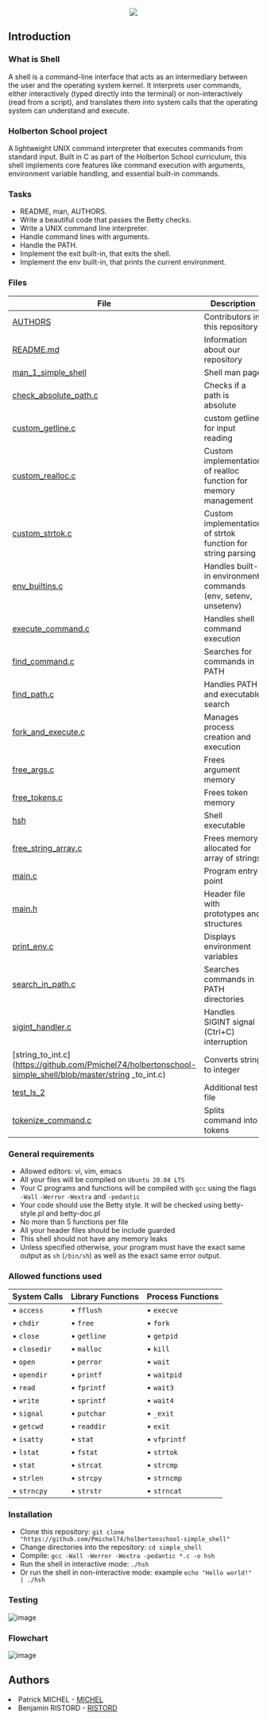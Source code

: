 <p align="center">
<img src="img/Shell.jpg">
</p>

## Introduction

### What is Shell
A shell is a command-line interface that acts as an intermediary between the user and the operating system kernel. It interprets user commands, either interactively (typed directly into the terminal) or non-interactively (read from a script), and translates them into system calls that the operating system can understand and execute.

### Holberton School project
A lightweight UNIX command interpreter that executes commands from standard input. Built in C as part of the Holberton School curriculum, this shell implements core features like command execution with arguments, environment variable handling, and essential built-in commands.

### Tasks

*  README, man, AUTHORS.
*  Write a beautiful code that passes the Betty checks.
*  Write a UNIX command line interpreter.
*  Handle command lines with arguments.
*  Handle the PATH.
*  Implement the exit built-in, that exits the shell.
*  Implement the env built-in, that prints the current environment.

### Files

|File|Description|
|---|---|
|[AUTHORS](https://github.com/Pmichel74/holbertonschool-simple_shell/blob/master/AUTHORS)|Contributors in this repository|
|[README.md](https://github.com/Pmichel74holbertonschool-simple_shell/blob/master/README.md)|Information about our repository|
|[man_1_simple_shell](https://github.com/Pmichel74/holbertonschool-simple_shell/blob/master/man_1_simple_shell)|Shell man page|
|[check_absolute_path.c](https://github.com/Pmichel74/holbertonschool-simple_shell/blob/master/check_absolute_path.c )|Checks if a path is absolute|
|[custom_getline.c](https://github.com/Pmichel74//holbertonschool-simple_shell/blob/master/custom_getline.c)|custom getline for input reading|
|[custom_realloc.c](https://github.com/Pmichel74//holbertonschool-simple_shell/blob/master/custom_realloc.c)|Custom implementation of realloc function for memory management|
|[custom_strtok.c](https://github.com/Pmichel74/holbertonschool-simple_shell/blob/master/custom_strtok.c)|Custom implementation of strtok function for string parsing|
|[env_builtins.c](https://github.com/Pmichel74/holbertonschool-simple_shell/blob/master/env_builtins.c)|Handles built-in environment commands (env, setenv, unsetenv)|
|[execute_command.c](https://github.com/Pmichel74/holbertonschool-simple_shell/blob/master/execute_command.c)|Handles shell command execution|
|[find_command.c](https://github.com/Pmichel74/holbertonschool-simple_shell/blob/master/find_command.c)|Searches for commands in PATH|
|[find_path.c](https://github.com/Pmichel74/holbertonschool-simple_shell/blob/master/find_path.c)|Handles PATH and executable search|
|[fork_and_execute.c](https://github.com/Pmichel74/holbertonschool-simple_shell/blob/master/fork_and_execute.c)|Manages process creation and execution|
|[free_args.c](https://github.com/Pmichel74/holbertonschool-simple_shell/blob/master/free_args.c)|Frees argument memory|
|[free_tokens.c](https://github.com/Pmichel74/holbertonschool-simple_shell/blob/master/free_tokens.c)|Frees token memory|
|[hsh](https://github.com/Pmichel74/holbertonschool-simple_shell/blob/master/hsh)|Shell executable|
|[free_string_array.c](https://github.com/Pmichel74/holbertonschool-simple_shell/blob/master/free_string_array.c)|Frees memory allocated for array of strings|
|[main.c](https://github.com/Pmichel74/holbertonschool-simple_shell/blob/master/main.c)|Program entry point|
|[main.h](https://github.com/Pmichel74/holbertonschool-simple_shell/blob/master/main.h)|Header file with prototypes and structures |
|[print_env.c](https://github.com/Pmichel74/holbertonschool-simple_shell/blob/master/print_env.c)|Displays environment variables|
|[search_in_path.c](https://github.com/Pmichel74/holbertonschool-simple_shell/blob/master/search_in_path.c)|Searches commands in PATH directories|
|[sigint_handler.c](https://github.com/Pmichel74/holbertonschool-simple_shell/blob/master/sigint_handler.c)|Handles SIGINT signal (Ctrl+C) interruption|
|[string_to_int.c](https://github.com/Pmichel74/holbertonschool-simple_shell/blob/master/string _to_int.c)|Converts string to integer|
|[test_ls_2](https://github.com/Pmichel74/holbertonschool-simple_shell/blob/master/test_ls_2)|Additional test file|
|[tokenize_command.c](https://github.com/Pmichel74/holbertonschool-simple_shell/blob/master/tokenize_command.c)|Splits command into tokens|





### General requirements
 * Allowed editors: vi, vim, emacs
 * All your files will be compiled on `Ubuntu 20.04 LTS`
 * Your C programs and functions will be compiled with `gcc` using the flags `-Wall` `-Werror` `-Wextra` and `-pedantic`
 * Your code should use the Betty style. It will be checked using betty-style.pl and betty-doc.pl
 * No more than 5 functions per file
 * All your header files should be include guarded
 * This shell should not have any memory leaks
 * Unless specified otherwise, your program must have the exact same output as `sh` (`/bin/sh`) as well as the exact same error output.

### Allowed functions used

| System Calls | Library Functions | Process Functions |
|-------------|-------------------|-------------------|
| • `access` | • `fflush` | • `execve` |
| • `chdir` | • `free` | • `fork` |
| • `close` | • `getline` | • `getpid` |
| • `closedir` | • `malloc` | • `kill` |
| • `open` | • `perror` | • `wait` |
| • `opendir` | • `printf` | • `waitpid` |
| • `read` | • `fprintf` | • `wait3` |
| • `write` | • `sprintf` | • `wait4` |
| • `signal` | • `putchar` | • `_exit` |
| • `getcwd` | • `readdir` | • `exit` |
| • `isatty` | • `stat` | • `vfprintf` |
| • `lstat` | • `fstat` | • `strtok` |
| • `stat` | • `strcat` | • `strcmp` |
| • `strlen` | • `strcpy` | • `strncmp` |
| • `strncpy` | • `strstr` | • `strncat` |

### Installation

- Clone this repository: `git clone "https://github.com/Pmichel74/holbertonschool-simple_shell"`
- Change directories into the repository: `cd simple_shell`
- Compile: `gcc -Wall -Werror -Wextra -pedantic *.c -o hsh`
- Run the shell in interactive mode: `./hsh`
- Or run the shell in non-interactive mode: example `echo "Hello world!" | ./hsh`

### Testing

![image](img/_testing.jpg)

### Flowchart

![image](img/flowchart.jpg)

## Authors

<li> Patrick MICHEL - <a href="https://github.com/Pmichel74">MICHEL</a></li>
<li> Benjamin RISTORD - <a href="https://github.com/jbn179">RISTORD</a></li>

